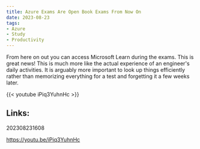 ```yaml
---
title: Azure Exams Are Open Book Exams From Now On
date: 2023-08-23
tags:
- Azure
- Study
- Productivity
---
```


From here on out you can access Microsoft Learn during the exams. This is great news! This is much more like the actual experience of an engineer's daily activities. It is arguably more important to look up things efficiently rather than memorizing everything for a test and forgetting it a few weeks later.

{{< youtube iPiq3YuhnHc >}}

## Links:

202308231608

https://youtu.be/iPiq3YuhnHc
